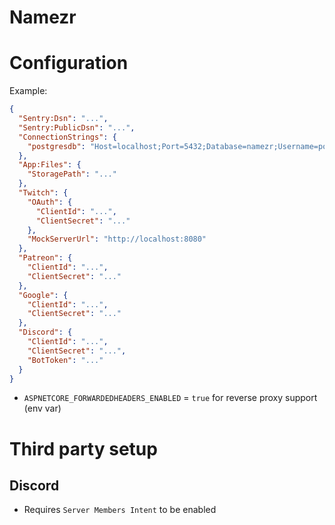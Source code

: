 ﻿# Namezr

# Configuration

Example:

```json
{
  "Sentry:Dsn": "...",
  "Sentry:PublicDsn": "...",
  "ConnectionStrings": {
    "postgresdb": "Host=localhost;Port=5432;Database=namezr;Username=postgres;Password=postgres;Include Error Detail=true"
  },
  "App:Files": {
    "StoragePath": "..."
  },
  "Twitch": {
    "OAuth": {
      "ClientId": "...",
      "ClientSecret": "..."
    },
    "MockServerUrl": "http://localhost:8080"
  },
  "Patreon": {
    "ClientId": "...",
    "ClientSecret": "..."
  },
  "Google": {
    "ClientId": "...",
    "ClientSecret": "..."
  },
  "Discord": {
    "ClientId": "...",
    "ClientSecret": "...",
    "BotToken": "..."
  }
}
```

+ `ASPNETCORE_FORWARDEDHEADERS_ENABLED` = `true` for reverse proxy support (env var)

# Third party setup

## Discord

* Requires `Server Members Intent` to be enabled